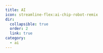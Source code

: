 ```yaml
---
title: AI
icon: streamline-flex:ai-chip-robot-remix
dir:
  collapsible: true
  order: 2
  link: true
category:
  - ai
---
```


<Catalog />
